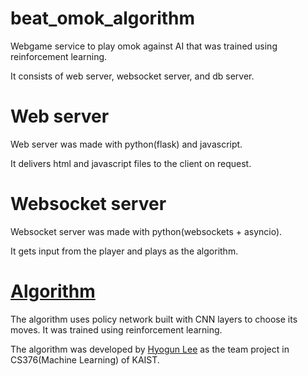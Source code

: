 # beat_omok_algorithm

Webgame service to play omok against AI that was trained using reinforcement learning.

It consists of web server, websocket server, and db server.

# Web server

Web server was made with python(flask) and javascript.

It delivers html and javascript files to the client on request.

# Websocket server

Websocket server was made with python(websockets + asyncio).

It gets input from the player and plays as the algorithm.

# [Algorithm](https://github.com/lumiknit/journey-to-learn-omok)

The algorithm uses policy network built with CNN layers to choose its moves. It was trained using reinforcement learning.

The algorithm was developed by [Hyogun Lee](https://github.com/lumiknit/) as the team project in CS376(Machine Learning) of KAIST.
